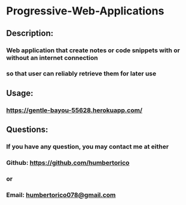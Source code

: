 # Progressive-Web-Applications

## Description:
  ### Web application that create notes or code snippets with or without an internet connection
  ### so that user can reliably retrieve them for later use

## Usage:
  ### https://gentle-bayou-55628.herokuapp.com/

  ## Questions:
  ### If you have any question, you may contact me at either
  ### Github: https://github.com/humbertorico
  ### or
  ### Email: humbertorico078@gmail.com